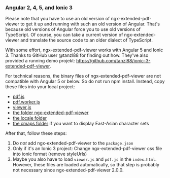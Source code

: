### Angular 2, 4, 5, and Ionic 3

Please note that you have to use an old version of ngx-extended-pdf-viewer to get it up and running with such an old version of Angular. That's because old versions of Angular force you to use old versions of TypeScript. Of course, you can take a current version of ngx-extended-viewer and translate the source code to an older dialect of TypeScript.

With some effort, ngx-extended-pdf-viewer works with Angular 5 and Ionic 3. Thanks to GitHub user @tanzl88 for finding out how. They've also provided a running demo projekt: https://github.com/tanzl88/ionic-3-extended-pdf-viewer.

For technical reasons, the binary files of ngx-extended-pdf-viewer are not compatible with Angular 5 or below. So do not run npm install. Instead, copy these files into your local project:

- <a href="https://github.com/stephanrauh/ngx-extended-pdf-viewer/blob/main/projects/ngx-extended-pdf-viewer/src/assets/pdf.js">pdf.js</a>
- <a href="https://github.com/stephanrauh/ngx-extended-pdf-viewer/blob/main/projects/ngx-extended-pdf-viewer/src/assets/pdf.worker.js">pdf.worker.js</a>
- <a href="https://github.com/stephanrauh/ngx-extended-pdf-viewer/blob/main/projects/ngx-extended-pdf-viewer/src/assets/viewer.js">viewer.js</a>
- <a href="https://github.com/stephanrauh/ngx-extended-pdf-viewer/tree/main/projects/ngx-extended-pdf-viewer/src/lib">the folder ngx-extended-pdf-viewer</a>
- <a href="https://github.com/stephanrauh/ngx-extended-pdf-viewer/tree/main/projects/ngx-extended-pdf-viewer/src/assets/locale">the locale folder</a>
- <a href="https://github.com/stephanrauh/ngx-extended-pdf-viewer/tree/main/projects/ngx-extended-pdf-viewer/src/assets/cmaps">the cmaps folder</a> if you want to display East-Asian character sets

After that, follow these steps:

1.  Do *not* add ngx-extended-pdf-viewer to the `package.json`
2.  Only if it's an Ionic 3 project: Change ngx-extended-pdf-viewer css file into ionic format (remove styleUrls)
3.  Maybe you also have to load `viewer.js` and `pdf.js` in the `index.html`. However, these files are loaded automatically, so that step is probably not necessary since ngx-extended-pdf-viewer 2.0.0.

